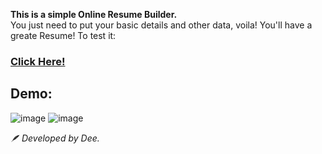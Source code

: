 <b>This is a simple Online Resume Builder.</b> <br>
You just need to put your basic details and other data, voila! You'll have a greate Resume! To test it: 
### [Click Here!](https://online-resume-builder-dee.vercel.app/)<br>

## Demo: 
![image](https://github.com/user-attachments/assets/512bd340-7f3c-4e0c-b44e-5f3c13bf8899)
![image](https://github.com/user-attachments/assets/03e91ba5-4a61-4de4-9d23-bbf2261f6f9a)

<i>🪶 Developed by Dee.</i>
